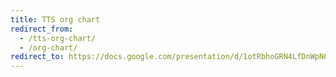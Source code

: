 ```yaml
---
title: TTS org chart
redirect_from:
  - /tts-org-chart/
  - /org-chart/
redirect_to: https://docs.google.com/presentation/d/1otRbhoGRN4LfDnWpN6zZ0ymjPpTBW3t79pIiuBREkCY/edit
---
```

